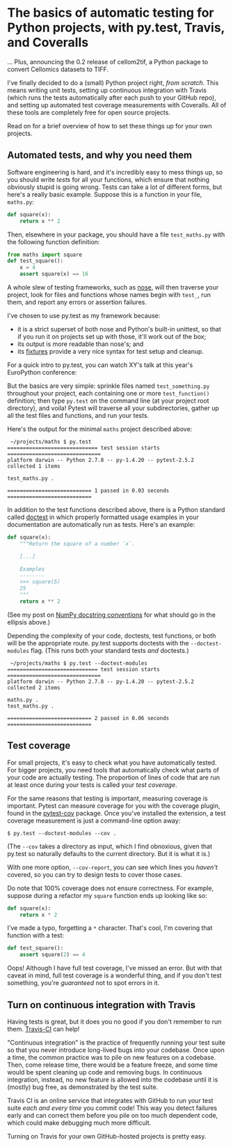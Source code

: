 # The basics of automatic testing for Python projects, with py.test, Travis, and Coveralls

... Plus, announcing the 0.2 release of cellom2tif, a Python package to convert
Cellomics datasets to TIFF.

I've finally decided to do a (small) Python project right, *from scratch*. This
means writing unit tests, setting up continuous integration with Travis (which
runs the tests automatically after each push to your GitHub repo), and setting
up automated test coverage measurements with Coveralls. All of these tools are
completely free for open source projects.

Read on for a brief overview of how to set these things up for your own
projects.

## Automated tests, and why you need them

Software engineering is hard, and it's incredibly easy to mess things up, so
you should write *tests* for all your functions, which ensure that nothing
obviously stupid is going wrong. Tests can take a lot of different forms, but
here's a really basic example. Suppose this is a function in your file,
`maths.py`:

```python
def square(x):
    return x ** 2
```

Then, elsewhere in your package, you should have a file `test_maths.py` with
the following function definition:

```python
from maths import square
def test_square():
    x = 4
    assert square(x) == 16
```

A whole slew of testing frameworks, such as
[nose](https://nose.readthedocs.org/en/latest/), will then traverse your
project, look for files and functions whose names begin with `test_`, run them,
and report any errors or assertion failures.

I've chosen to use py.test as my framework because:

- it is a strict superset of both nose and Python's built-in unittest, so that
  if you run it on projects set up with those, it'll work out of the box;
- its output is more readable than nose's; and
- its [fixtures]() provide a very nice syntax for test setup and cleanup.

For a quick intro to py.test, you can watch XY's talk at this year's
EuroPython conference:



But the basics are very simple: sprinkle files named `test_something.py`
throughout your project, each containing one or more `test_function()`
definition; then type `py.test` on the command line (at your project root
directory), and voila! Pytest will traverse all your subdirectories, gather up
all the test files and functions, and run your tests.

Here's the output for the minimal `maths` project described above:

```
 ~/projects/maths $ py.test
============================= test session starts ==============================
platform darwin -- Python 2.7.8 -- py-1.4.20 -- pytest-2.5.2
collected 1 items

test_maths.py .

=========================== 1 passed in 0.03 seconds ===========================
```

In addition to the test functions described above, there is a Python standard
called [doctest]() in which properly formatted usage examples in your
documentation are automatically run as tests. Here's an example:

```python
def square(x):
    """Return the square of a number `x`.

    [...]

    Examples
    --------
    >>> square(5)
    25
    """
    return x ** 2
```

(See my post on [NumPy docstring conventions]() for what should go in the
ellipsis above.)

Depending the complexity of your code, doctests, test functions, or both will
be the appropriate route. py.test supports doctests with the
`--doctest-modules` flag. (This runs both your standard tests *and* doctests.)

```
 ~/projects/maths $ py.test --doctest-modules
============================= test session starts ==============================
platform darwin -- Python 2.7.8 -- py-1.4.20 -- pytest-2.5.2
collected 2 items

maths.py .
test_maths.py .

=========================== 2 passed in 0.06 seconds ===========================
```

## Test coverage

For small projects, it's easy to check what you have automatically tested. For
bigger projects, you need tools that automatically check what parts of your
code are actually testing. The proportion of lines of code that are run at
least once during your tests is called your *test coverage*.

For the same reasons that testing is important, measuring coverage is
important. Pytest can measure coverage for you with the coverage plugin, found
in the [pytest-cov](https://pypi.python.org/pypi/pytest-cov) package. Once
you've installed the extension, a test coverage measurement is just a
command-line option away:

```
$ py.test --doctest-modules --cov .
```

(The `--cov` takes a directory as input, which I find obnoxious, given that
py.test so naturally defaults to the current directory. But it is what it is.)

With one more option, `--cov-report`, you can see which lines you *haven't*
covered, so you can try to design tests to cover those cases.

Do note that 100% coverage does not ensure correctness. For example, suppose
during a refactor my `square` function ends up looking like so:

```python
def square(x):
    return x * 2
```

I've made a typo, forgetting a ` * ` character. That's cool, I'm
covering that function with a test:

```python
def test_square():
    assert square(2) == 4
```

Oops! Although I have full test coverage, I've missed an error.
But with that caveat in mind, full test coverage is a wonderful thing, and if
you don't test something, you're *guaranteed* not to spot errors in it.

## Turn on continuous integration with Travis

Having tests is great, but it does you no good if you don't remember to run
them. [Travis-CI](https://travis-ci.org) can help!

"Continuous integration" is
the practice of frequently running your test suite so that you never introduce
long-lived bugs into your codebase. Once upon a time, the common practice was
to pile on new features on a codebase. Then, come release time, there would be
a feature freeze, and some time would be spent cleaning up code and removing
bugs. In continuous integration, instead, no new feature is allowed into the
codebase until it is (mostly) bug free, as demonstrated by the test suite.

Travis CI is an online service that integrates with GitHub to run your test
suite *each and every time* you commit code! This way you detect failures early
and can correct them before you pile on too much dependent code, which could
make debugging much more difficult.

Turning on Travis for your own GitHub-hosted projects is pretty easy.
